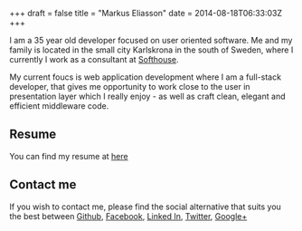 +++
draft = false
title = "Markus Eliasson"
date = 2014-08-18T06:33:03Z
+++

I am a 35 year old developer focused on user oriented software. Me and my
family is located in the small city Karlskrona in the south of Sweden, where
I currently I work as a consultant at [Softhouse](http://www.softhouse.se).

My current foucs is web application development where I am a full-stack
developer, that gives me opportunity to work close to the user in presentation
layer which I really enjoy - as well as craft clean, elegant and efficient
middleware code.

## Resume

You can find my resume at [here](/resume/)

## Contact me

If you wish to contact me, please find the social alternative that suits you
the best between
[Github](https://github.com/eliasson),
[Facebook](https://www.facebook.com/markus.eliasson.35),
[Linked In](http://www.linkedin.com/in/markuseliasson),
[Twitter](https://twitter.com/markuseliasson),
[Google+](https://plus.google.com/u/0/117516443032070544231)

